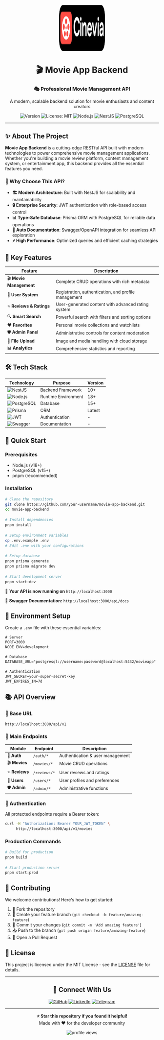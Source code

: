 <div align="center">
  <img src="./movieapp-logo.png" alt="Movie App Logo" width="150" height="150" />
  <h1> 🎬 Movie App Backend</h1>
  <h3>🎭 Professional Movie Management API</h3>
  <p>A modern, scalable backend solution for movie enthusiasts and content creators</p>
  
  <p>
    <img alt="Version" src="https://img.shields.io/badge/version-1.0.0-blue.svg" />
    <img alt="License: MIT" src="https://img.shields.io/badge/License-MIT-green.svg" />
    <img alt="Node.js" src="https://img.shields.io/badge/node.js-18+-brightgreen.svg" />
    <img alt="NestJS" src="https://img.shields.io/badge/nestjs-10+-red.svg" />
    <img alt="PostgreSQL" src="https://img.shields.io/badge/postgresql-15+-blue.svg" />
  </p>
</div>

---

## ✨ About The Project

**Movie App Backend** is a cutting-edge RESTful API built with modern technologies to power comprehensive movie management applications. Whether you're building a movie review platform, content management system, or entertainment app, this backend provides all the essential features you need.

### 🚀 Why Choose This API?

- **🏗️ Modern Architecture**: Built with NestJS for scalability and maintainability
- **🔒 Enterprise Security**: JWT authentication with role-based access control
- **📊 Type-Safe Database**: Prisma ORM with PostgreSQL for reliable data operations
- **📖 Auto Documentation**: Swagger/OpenAPI integration for seamless API exploration
- **⚡ High Performance**: Optimized queries and efficient caching strategies

## 🎯 Key Features

| Feature                  | Description                                          |
| ------------------------ | ---------------------------------------------------- |
| 🎬 **Movie Management**  | Complete CRUD operations with rich metadata          |
| 👥 **User System**       | Registration, authentication, and profile management |
| ⭐ **Reviews & Ratings** | User-generated content with advanced rating system   |
| 🔍 **Smart Search**      | Powerful search with filters and sorting options     |
| ❤️ **Favorites**         | Personal movie collections and watchlists            |
| 🛡️ **Admin Panel**       | Administrative controls for content moderation       |
| 📱 **File Upload**       | Image and media handling with cloud storage          |
| 📊 **Analytics**         | Comprehensive statistics and reporting               |

## 🛠️ Tech Stack

<div align="start">

| Technology                                                                                                        | Purpose             | Version |
| ----------------------------------------------------------------------------------------------------------------- | ------------------- | ------- |
| ![NestJS](https://img.shields.io/badge/NestJS-E0234E?style=for-the-badge&logo=nestjs&logoColor=white)             | Backend Framework   | 10+     |
| ![Node.js](https://img.shields.io/badge/Node.js-339933?style=for-the-badge&logo=nodedotjs&logoColor=white)        | Runtime Environment | 18+     |
| ![PostgreSQL](https://img.shields.io/badge/PostgreSQL-316192?style=for-the-badge&logo=postgresql&logoColor=white) | Database            | 15+     |
| ![Prisma](https://img.shields.io/badge/Prisma-2D3748?style=for-the-badge&logo=prisma&logoColor=white)             | ORM                 | Latest  |
| ![JWT](https://img.shields.io/badge/JWT-000000?style=for-the-badge&logo=jsonwebtokens&logoColor=white)            | Authentication      | -       |
| ![Swagger](https://img.shields.io/badge/Swagger-85EA2D?style=for-the-badge&logo=swagger&logoColor=black)          | Documentation       | -       |

</div>

## 🚀 Quick Start

### Prerequisites

- Node.js (v18+)
- PostgreSQL (v15+)
- pnpm (recommended)

### Installation

```bash
# Clone the repository
git clone https://github.com/your-username/movie-app-backend.git
cd movie-app-backend

# Install dependencies
pnpm install

# Setup environment variables
cp .env.example .env
# Edit .env with your configurations

# Setup database
pnpm prisma generate
pnpm prisma migrate dev

# Start development server
pnpm start:dev
```

🎉 **Your API is now running on** `http://localhost:3000`

📖 **Swagger Documentation:** `http://localhost:3000/api/docs`

## 📝 Environment Setup

Create a `.env` file with these essential variables:

```env
# Server
PORT=3000
NODE_ENV=development

# Database
DATABASE_URL="postgresql://username:password@localhost:5432/movieapp"

# Authentication
JWT_SECRET=your-super-secret-key
JWT_EXPIRES_IN=7d
```

## 📚 API Overview

### 🔗 Base URL

```
http://localhost:3000/api/v1
```

### 🎯 Main Endpoints

| Module         | Endpoint     | Description                      |
| -------------- | ------------ | -------------------------------- |
| 🔐 **Auth**    | `/auth/*`    | Authentication & user management |
| 🎬 **Movies**  | `/movies/*`  | Movie CRUD operations            |
| ⭐ **Reviews** | `/reviews/*` | User reviews and ratings         |
| 👤 **Users**   | `/users/*`   | User profiles and preferences    |
| 🛡️ **Admin**   | `/admin/*`   | Administrative functions         |

### 🔑 Authentication

All protected endpoints require a Bearer token:

```bash
curl -H "Authorization: Bearer YOUR_JWT_TOKEN" \
     http://localhost:3000/api/v1/movies
```

### Production Commands

```bash
# Build for production
pnpm build

# Start production server
pnpm start:prod
```

## 🤝 Contributing

We welcome contributions! Here's how to get started:

1. 🍴 Fork the repository
2. 🌿 Create your feature branch (`git checkout -b feature/amazing-feature`)
3. 💾 Commit your changes (`git commit -m 'Add amazing feature'`)
4. 📤 Push to the branch (`git push origin feature/amazing-feature`)
5. 🔄 Open a Pull Request

## 📄 License

This project is licensed under the MIT License - see the [LICENSE](LICENSE) file for details.

---

<div align="center">

## 🌟 Connect With Us

[![GitHub](https://img.shields.io/badge/GitHub-181717?style=for-the-badge&logo=github&logoColor=white)](https://github.com/muhiddinovismoil)
[![LinkedIn](https://img.shields.io/badge/LinkedIn-0A66C2?style=for-the-badge&logo=linkedin&logoColor=white)](https://linkedin.com/in/ismoil-mukhiddinov-748564340)
[![Telegram](https://img.shields.io/badge/Telegram-26A5E4?style=for-the-badge&logo=telegram&logoColor=white)](https://t.me/mukhiddinov_ismoil)

---

<p>
  <b>⭐ Star this repository if you found it helpful!</b><br>
  Made with ❤️ for the developer community
</p>

<img src="https://komarev.com/ghpvc/?username=muhiddinovismoil&label=Profile%20views&color=0e75b6&style=flat" alt="profile views" />

</div>
